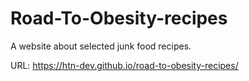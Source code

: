 # Road-To-Obesity-recipes

A website about selected junk food recipes.

URL: https://htn-dev.github.io/road-to-obesity-recipes/
